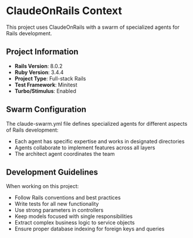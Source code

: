 # ClaudeOnRails Context

This project uses ClaudeOnRails with a swarm of specialized agents for Rails development.

## Project Information

- **Rails Version**: 8.0.2
- **Ruby Version**: 3.4.4
- **Project Type**: Full-stack Rails
- **Test Framework**: Minitest
- **Turbo/Stimulus**: Enabled

## Swarm Configuration

The claude-swarm.yml file defines specialized agents for different aspects of Rails development:

- Each agent has specific expertise and works in designated directories
- Agents collaborate to implement features across all layers
- The architect agent coordinates the team

## Development Guidelines

When working on this project:

- Follow Rails conventions and best practices
- Write tests for all new functionality
- Use strong parameters in controllers
- Keep models focused with single responsibilities
- Extract complex business logic to service objects
- Ensure proper database indexing for foreign keys and queries